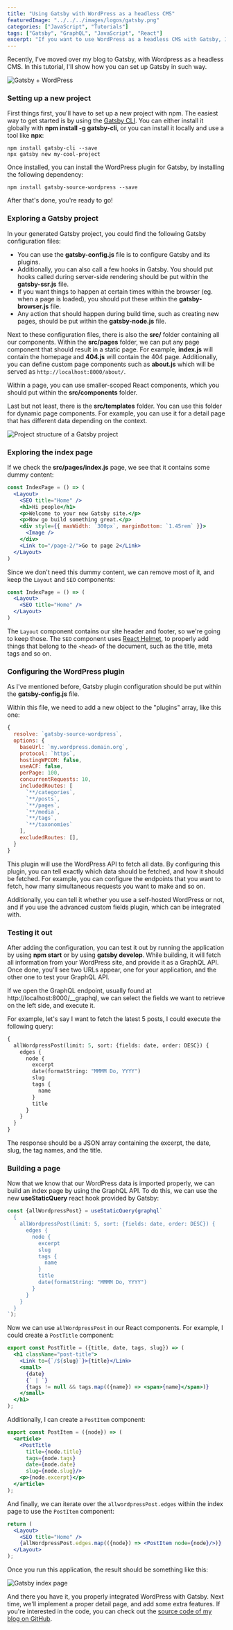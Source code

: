 ```yaml
---
title: "Using Gatsby with WordPress as a headless CMS"
featuredImage: "../../../images/logos/gatsby.png"
categories: ["JavaScript", "Tutorials"]
tags: ["Gatsby", "GraphQL", "JavaScript", "React"]
excerpt: "If you want to use WordPress as a headless CMS with Gatsby, I'll demonstrate how you can achieve this in this tutorial."
---
```


Recently, I've moved over my blog to Gatsby, with Wordpress as a headless CMS. In this tutorial, I'll show how you can set up Gatsby in such way.

![Gatsby + WordPress](content/posts/2019/2019-09-17-using-gatsby-with-wordpress-as-a-headless-cms/images/gatsby-wordpress.png)

### Setting up a new project

First things first, you'll have to set up a new project with npm. The easiest way to get started is by using the [Gatsby CLI](https://www.gatsbyjs.org/docs/gatsby-cli/). You can either install it globally with **npm install -g gatsby-cli**, or you can install it locally and use a tool like **npx**:

```
npm install gatsby-cli --save
npx gatsby new my-cool-project
```

Once installed, you can install the WordPress plugin for Gatsby, by installing the following dependency:

```
npm install gatsby-source-wordpress --save
```

After that's done, you're ready to go!

### Exploring a Gatsby project

In your generated Gatsby project, you could find the following Gatsby configuration files:

- You can use the **gatsby-config.js** file is to configure Gatsby and its plugins.
- Additionally, you can also call a few hooks in Gatsby. You should put hooks called during server-side rendering should be put within the **gatsby-ssr.js** file.
- If you want things to happen at certain times within the browser (eg. when a page is loaded), you should put these within the **gatsby-browser.js** file.
- Any action that should happen during build time, such as creating new pages, should be put within the **gatsby-node.js** file.

Next to these configuration files, there is also the **src/** folder containing all our components. Within the **src/pages** folder, we can put any page component that should result in a static page. For example, **index.js** will contain the homepage and **404.js** will contain the 404 page. Additionally, you can define custom page components such as **about.js** which will be served as `http://localhost:8000/about/`.

Within a page, you can use smaller-scoped React components, which you should put within the **src/components** folder.

Last but not least, there is the **src/templates** folder. You can use this folder for dynamic page components. For example, you can use it for a detail page that has different data depending on the context.

![Project structure of a Gatsby project](content/posts/2019/2019-09-17-using-gatsby-with-wordpress-as-a-headless-cms/images/Screenshot-2019-08-26-18.39.23.png)

### Exploring the index page

If we check the **src/pages/index.js** page, we see that it contains some dummy content:

```jsx
const IndexPage = () => (
  <Layout>
    <SEO title="Home" />
    <h1>Hi people</h1>
    <p>Welcome to your new Gatsby site.</p>
    <p>Now go build something great.</p>
    <div style={{ maxWidth: `300px`, marginBottom: `1.45rem` }}>
      <Image />
    </div>
    <Link to="/page-2/">Go to page 2</Link>
  </Layout>
)
```

Since we don't need this dummy content, we can remove most of it, and keep the `Layout` and `SEO` components:

```jsx
const IndexPage = () => (
  <Layout>
    <SEO title="Home" />
  </Layout>
)
```

The `Layout` component contains our site header and footer, so we're going to keep those. The `SEO` component uses [React Helmet](https://github.com/nfl/react-helmet), to properly add things that belong to the `<head>` of the document, such as the title, meta tags and so on.

### Configuring the WordPress plugin

As I've mentioned before, Gatsby plugin configuration should be put within the **gatsby-config.js** file.

Within this file, we need to add a new object to the "plugins" array, like this one:

```javascript
{
  resolve: `gatsby-source-wordpress`,
  options: {
    baseUrl: `my.wordpress.domain.org`,
    protocol: `https`,
    hostingWPCOM: false,
    useACF: false,
    perPage: 100,
    concurrentRequests: 10,
    includedRoutes: [
      `**/categories`,
      `**/posts`,
      `**/pages`,
      `**/media`,
      `**/tags`,
      `**/taxonomies`
    ],
    excludedRoutes: [],
  }
}
```

This plugin will use the WordPress API to fetch all data. By configuring this plugin, you can tell exactly which data should be fetched, and how it should be fetched. For example, you can configure the endpoints that you want to fetch, how many simultaneous requests you want to make and so on.

Additionally, you can tell it whether you use a self-hosted WordPress or not, and if you use the advanced custom fields plugin, which can be integrated with.

### Testing it out

After adding the configuration, you can test it out by running the application by using **npm start** or by using **gatsby develop**. While building, it will fetch all information from your WordPress site, and provide it as a GraphQL API. Once done, you'll see two URLs appear, one for your application, and the other one to test your GraphQL API.

If we open the GraphQL endpoint, usually found at http://localhost:8000/\_\_graphql, we can select the fields we want to retrieve on the left side, and execute it.

For example, let's say I want to fetch the latest 5 posts, I could execute the following query:

```graphql
{
  allWordpressPost(limit: 5, sort: {fields: date, order: DESC}) {
    edges {
      node {
        excerpt
        date(formatString: "MMMM Do, YYYY")
        slug
        tags {
          name
        }
        title
      }
    }
  }
}

```

The response should be a JSON array containing the excerpt, the date, slug, the tag names, and the title.

### Building a page

Now that we know that our WordPress data is imported properly, we can build an index page by using the GraphQL API. To do this, we can use the new **useStaticQuery** react hook provided by Gatsby:

```javascript
const {allWordpressPost} = useStaticQuery(graphql`
  {
    allWordpressPost(limit: 5, sort: {fields: date, order: DESC}) {
      edges {
        node {
          excerpt
          slug
          tags {
            name
          }
          title
          date(formatString: "MMMM Do, YYYY")
        }
      }
    }
  }
`);
```

Now we can use `allWordpressPost` in our React components. For example, I could create a `PostTitle` component:

```jsx
export const PostTitle = ({title, date, tags, slug}) => (
  <h1 className="post-title">
    <Link to={`/${slug}`}>{title}</Link>
    <small>
      {date}
      {` | `}
      {tags != null && tags.map(({name}) => <span>{name}</span>)}
    </small>
  </h1>
);
```

Additionally, I can create a `PostItem` component:

```jsx
export const PostItem = ({node}) => (
  <article>
    <PostTitle
      title={node.title}
      tags={node.tags}
      date={node.date}
      slug={node.slug}/>
    <p>{node.excerpt}</p>
  </article>
);
```

And finally, we can iterate over the `allwordpressPost.edges` within the index page to use the `PostItem` component:

```jsx
return (
  <Layout>
    <SEO title="Home" />
    {allWordpressPost.edges.map(({node}) => <PostItem node={node}/>)}
  </Layout>
);
```

Once you run this application, the result should be something like this:

![Gatsby index page](content/posts/2019/2019-09-17-using-gatsby-with-wordpress-as-a-headless-cms/images/Screenshot-2019-08-26-18.08.14-e1566835753557.png)

And there you have it, you properly integrated WordPress with Gatsby. Next time, we'll implement a proper detail page, and add some extra features. If you're interested in the code, you can check out the [source code of my blog on GitHub](https://github.com/g00glen00b/gatsby-blog).
